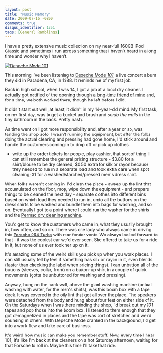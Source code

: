 ```yaml
---
layout: post
title: "Music Memory"
date: 2009-07-16 -0800
comments: true
disqus_identifier: 1551
tags: [General Ramblings]
---
```

I have a pretty extensive music collection on my near-full 160GB iPod
Classic and sometimes I run across something that I haven't heard in a
long time and wonder why I haven't.

[![Depeche Mode
101](http://ecx.images-amazon.com/images/I/51K4R1JB11L._SL500_AA160_.jpg)](http://www.amazon.com/gp/product/B000002LGW?ie=UTF8&tag=mhsvortex&linkCode=as2&camp=1789&creative=390957&creativeASIN=B000002LGW)

This morning I've been listening to [Depeche Mode
*101*](http://www.amazon.com/gp/product/B000002LGW?ie=UTF8&tag=mhsvortex&linkCode=as2&camp=1789&creative=390957&creativeASIN=B000002LGW),
a live concert album they did in Pasadena, CA, in 1988. It reminds me of
my first job.

Back in high school, when I was 14, I got a job at a local dry cleaner.
I actually got notified of the opening through [a long-time friend of
mine](http://splatteredbits.com/) and, for a time, we both worked there,
though he left before I did.

It didn't start out well, at least, it didn't in my 14-year-old mind. My
first task, on my first day, was to get a bucket and brush and *scrub
the walls* in the tiny bathroom in the back. Pretty nasty.

As time went on I got more responsibility and, after a year or so, was
tending the shop solo. I wasn't running the equipment, but after the
folks doing the actual cleaning and pressing had gone home, I'd stick
around and handle the customers coming in to drop off or pick up clothes
- write up the order tickets for people, play cashier, that sort of
thing. I can still remember the general pricing structure - $3.80 for a
shirt/blouse to be dry cleaned, $0.50 extra for silk or rayon because
they needed to run in a separate load and took extra care when spot
cleaning; $1 for a washed/starched/pressed men's dress shirt.

When folks weren't coming in, I'd clean the place - sweep up the lint
that accumulated on the floor, mop, wipe down the equipment - and
prepare things to be cleaned the next day - separate clothes into
different bins based on which load they needed to run in, undo all the
buttons on the dress shirts to be washed and bundle them into bags for
washing, and so on. Eventually I got to a point where I could run the
washer for the shirts and the [Permac dry cleaning
machine](http://www.bowe-tc.com/).

You'd get to know the customers who came in, what they usually brought
in, how often, and so on. There was one lady who always came in driving
this [Porsche 964 Turbo](http://en.wikipedia.org/wiki/Porsche_964) with
rear fender vents. We always looked forward to that - it was the coolest
car we'd ever seen. She offered to take us for a ride in it, but none of
us ever took her up on it.

It's amazing some of the weird skills you pick up when you work places.
I can still usually tell by feel if something has silk or rayon in it,
even blends (faster than checking the label when pricing things). I can
unbutton all of the buttons (sleeves, collar, front) on a button-up
shirt in a couple of quick movements (gotta be unbuttoned for washing
and pressing).

Anyway, hung on the back wall, above the giant washing machine (actual
washing with water, for the men's shirts), was this boom box with a tape
deck. It was covered in the oily lint that got all over the place. The
speakers were detached from the body and hung about four feet on either
side of it. On the Saturdays when I was there minding the shop, I'd
break out my *101* tapes and pop those into the boom box. I listened to
them enough that they got demagnetized in places and the tape was sort
of stretched and weird sounding in others. With Depeche Mode cranked in
the background, I'd get into a work flow and take care of business.

It's weird how music can make you remember stuff. Now, every time I hear
101, it's like I'm back at the cleaners on a hot Saturday afternoon,
waiting for that Porsche to roll in. Maybe this time I'll take that
ride.

